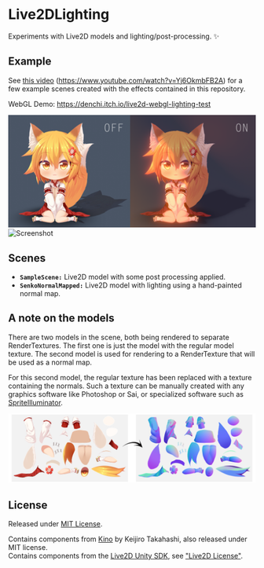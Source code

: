 # Live2DLighting
Experiments with Live2D models and lighting/post-processing. :sparkles:

## Example
See [this video](https://www.youtube.com/watch?v=Yj6OkmbFB2A) (https://www.youtube.com/watch?v=Yj6OkmbFB2A) for a few example scenes created with the effects contained in this repository.

WebGL Demo: https://denchi.itch.io/live2d-webgl-lighting-test

![Screenshot](https://raw.githubusercontent.com/DenchiSoft/Live2DLighting/master/img/preview.png "Screenshot")
![Screenshot](https://raw.githubusercontent.com/DenchiSoft/Live2DLighting/master/img/lighting_simple.gif "Screenshot")



## Scenes
* __`SampleScene:`__ Live2D model with some post processing applied.
* __`SenkoNormalMapped:`__ Live2D model with lighting using a hand-painted normal map.

## A note on the models
There are two models in the scene, both being rendered to separate RenderTextures. The first one is just the model with the regular model texture. The second model is used for rendering to a RenderTexture that will be used as a normal map. 

For this second model, the regular texture has been replaced with a texture containing the normals. Such a texture can be manually created with any graphics software like Photoshop or Sai, or specialized software such as [SpriteIlluminator](https://www.codeandweb.com/spriteilluminator).



![Normal Map](https://raw.githubusercontent.com/DenchiSoft/Live2DLighting/master/img/parts_normal_map.png "Normal Map")


## License
Released under [MIT License](https://github.com/DenchiSoft/Live2DLighting/blob/master/LICENSE).

Contains components from [Kino](https://github.com/keijiro/Kino) by Keijiro Takahashi, also released under MIT license.<br/>
Contains components from the [Live2D Unity SDK](https://live2d.github.io/#unity), see ["Live2D License"](https://github.com/DenchiSoft/Live2DLighting/blob/master/Assets/Live2D/Cubism/License.txt).
